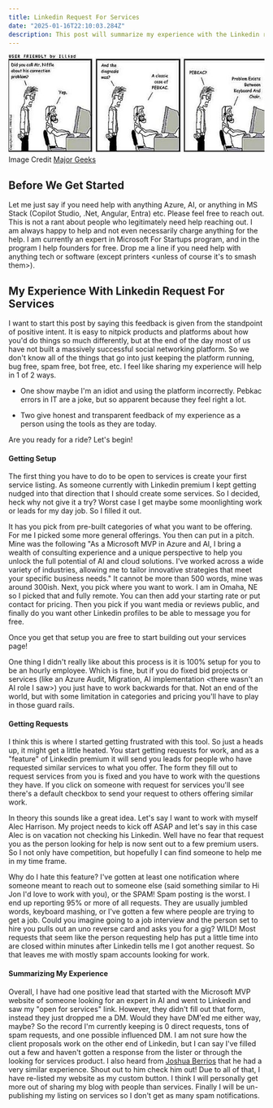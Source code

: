 ```yaml
---
title: Linkedin Request For Services
date: "2025-01-16T22:10:03.284Z"
description: This post will summarize my experience with the Linkedin request for services option.
---
```

![PEBKAC Error](pebcac_1_.jpg)
Image Credit [Major Geeks](https://www.majorgeeks.com/content/page/pebkac.html)

## Before We Get Started
Let me just say if you need help with anything Azure, AI, or anything in MS Stack (Copilot Studio, .Net, Angular, Entra) etc. Please feel free to reach out. This is not a rant about people who legitimately need help reaching out. I am always happy to help and not even necessarily charge anything for the help. I am currently an expert in Microsoft For Startups program, and in the program I help founders for free. Drop me a line if you need help with anything tech or software (except printers <unless of course it's to smash them>). 

## My Experience With Linkedin Request For Services
I want to start this post by saying this feedback is given from the standpoint of positive intent. It is easy to nitpick products and platforms about how you'd do things so much differently, but at the end of the day most of us have not built a massively successful social networking platform. So we don't know all of the things that go into just keeping the platform running, bug free, spam free, bot free, etc. I feel like sharing my experience will help in 1 of 2 ways. 

- One show maybe I'm an idiot and using the platform incorrectly. Pebkac errors in IT are a joke, but so apparent because they feel right a lot. 

- Two give honest and transparent feedback of my experience as a person using the tools as they are today.

Are you ready for a ride? Let's begin!

#### Getting Setup
The first thing you have to do to be open to services is create your first service listing. As someone currently with Linkedin premium I kept getting nudged into that direction that I should create some services. So I decided, heck why not give it a try? Worst case I get maybe some moonlighting work or leads for my day job. So I filled it out. 

It has you pick from pre-built categories of what you want to be offering. For me I picked some more general offerings. You then can put in a pitch. Mine was the following "As a Microsoft MVP in Azure and AI, I bring a wealth of consulting experience and a unique perspective to help you unlock the full potential of AI and cloud solutions. I've worked across a wide variety of industries, allowing me to tailor innovative strategies that meet your specific business needs." It cannot be more than 500 words, mine was around 300ish. Next, you pick where you want to work. I am in Omaha, NE so I picked that and fully remote. You can then add your starting rate or put contact for pricing. Then you pick if you want media or reviews public, and finally do you want other Linkedin profiles to be able to message you for free. 

Once you get that setup you are free to start building out your services page! 

One thing I didn't really like about this process is it is 100% setup for you to be an hourly employee. Which is fine, but if you do fixed bid projects or services (like an Azure Audit, Migration, AI implementation <there wasn't an AI role I saw>) you just have to work backwards for that. Not an end of the world, but with some limitation in categories and pricing you'll have to play in those guard rails.

#### Getting Requests
I think this is where I started getting frustrated with this tool. So just a heads up, it might get a little heated. You start getting requests for work, and as a "feature" of Linkedin premium it will send you leads for people who have requested similar services to what you offer. The form they fill out to request services from you is fixed and you have to work with the questions they have. If you click on someone with request for services you'll see there's a default checkbox to send your request to others offering similar work.

In theory this sounds like a great idea. Let's say I want to work with myself Alec Harrison. My project needs to kick off ASAP and let's say in this case Alec is on vacation not checking his Linkedin. Well have no fear that request you as the person looking for help is now sent out to a few premium users. So I not only have competition, but hopefully I can find someone to help me in my time frame. 

Why do I hate this feature? I've gotten at least one notification where someone meant to reach out to someone else (said something similar to Hi Jon I'd love to work with you), or the SPAM! Spam posting is the worst. I end up reporting 95% or more of all requests. They are usually jumbled words, keyboard mashing, or I've gotten a few where people are trying to get a job. Could you imagine going to a job interview and the person set to hire you pulls out an uno reverse card and asks you for a gig? WILD! Most requests that seem like the person requesting help has put a little time into are closed within minutes after Linkedin tells me I got another request. So that leaves me with mostly spam accounts looking for work. 

#### Summarizing My Experience
Overall, I have had one positive lead that started with the Microsoft MVP website of someone looking for an expert in AI and went to Linkedin and saw my "open for services" link. However, they didn't fill out that form, instead they just dropped me a DM. Would they have DM'ed me either way, maybe? So the record I'm currently keeping is 0 direct requests, tons of spam requests, and one possible influenced DM. I am not sure how the client proposals work on the other end of Linkedin, but I can say I've filled out a few and haven't gotten a response from the lister or through the looking for services product. I also heard from [Joshua Berrios](https://www.linkedin.com/in/joshuaberrios/) that he had a very similar experience. Shout out to him check him out! Due to all of that, I have re-listed my website as my custom button. I think I will personally get more out of sharing my blog with people than services. Finally I will be un-publishing my listing on services so I don't get as many spam notifications.
